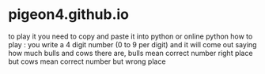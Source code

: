 # pigeon4.github.io
to play it you need to copy and paste it into python or online python
how to play : you write a 4 digit number (0 to 9 per digit) and it will come out saying how much bulls and cows there are, bulls mean correct number right place but cows mean correct number but wrong place
